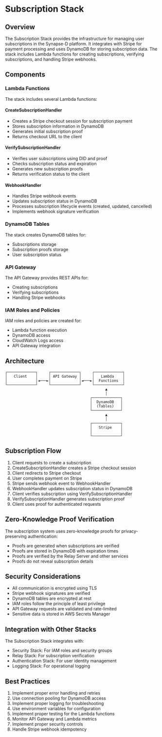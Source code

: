 # Subscription Stack

## Overview

The Subscription Stack provides the infrastructure for managing user subscriptions in the Synapse-D platform. It integrates with Stripe for payment processing and uses DynamoDB for storing subscription data. The stack includes Lambda functions for creating subscriptions, verifying subscriptions, and handling Stripe webhooks.

## Components

### Lambda Functions

The stack includes several Lambda functions:

#### CreateSubscriptionHandler

- Creates a Stripe checkout session for subscription payment
- Stores subscription information in DynamoDB
- Generates initial subscription proof
- Returns checkout URL to the client

#### VerifySubscriptionHandler

- Verifies user subscriptions using DID and proof
- Checks subscription status and expiration
- Generates new subscription proofs
- Returns verification status to the client

#### WebhookHandler

- Handles Stripe webhook events
- Updates subscription status in DynamoDB
- Processes subscription lifecycle events (created, updated, cancelled)
- Implements webhook signature verification

### DynamoDB Tables

The stack creates DynamoDB tables for:
- Subscriptions storage
- Subscription proofs storage
- User subscription status

### API Gateway

The API Gateway provides REST APIs for:
- Creating subscriptions
- Verifying subscriptions
- Handling Stripe webhooks

### IAM Roles and Policies

IAM roles and policies are created for:
- Lambda function execution
- DynamoDB access
- CloudWatch Logs access
- API Gateway integration

## Architecture

```
┌─────────────┐     ┌─────────────┐     ┌─────────────┐
│   Client    │     │ API Gateway │     │   Lambda    │
│             │◄───►│             │◄───►│  Functions  │
└─────────────┘     └─────────────┘     └─────────────┘
                                              ▲
                                              │
                                       ┌─────────────┐
                                       │  DynamoDB   │
                                       │  (Tables)   │
                                       └─────────────┘
                                              ▲
                                              │
                                       ┌─────────────┐
                                       │   Stripe    │
                                       │             │
                                       └─────────────┘
```

## Subscription Flow

1. Client requests to create a subscription
2. CreateSubscriptionHandler creates a Stripe checkout session
3. Client redirects to Stripe checkout
4. User completes payment on Stripe
5. Stripe sends webhook event to WebhookHandler
6. WebhookHandler updates subscription status in DynamoDB
7. Client verifies subscription using VerifySubscriptionHandler
8. VerifySubscriptionHandler generates subscription proof
9. Client uses proof for authenticated requests

## Zero-Knowledge Proof Verification

The subscription system uses zero-knowledge proofs for privacy-preserving authentication:
- Proofs are generated when subscriptions are verified
- Proofs are stored in DynamoDB with expiration times
- Proofs are verified by the Relay Server and other services
- Proofs do not reveal subscription details

## Security Considerations

- All communication is encrypted using TLS
- Stripe webhook signatures are verified
- DynamoDB tables are encrypted at rest
- IAM roles follow the principle of least privilege
- API Gateway requests are validated and rate-limited
- Sensitive data is stored in AWS Secrets Manager

## Integration with Other Stacks

The Subscription Stack integrates with:
- Security Stack: For IAM roles and security groups
- Relay Stack: For subscription verification
- Authentication Stack: For user identity management
- Logging Stack: For operational logging

## Best Practices

1. Implement proper error handling and retries
2. Use connection pooling for DynamoDB access
3. Implement proper logging for troubleshooting
4. Use environment variables for configuration
5. Implement proper testing for the Lambda functions
6. Monitor API Gateway and Lambda metrics
7. Implement proper security controls
8. Handle Stripe webhook idempotency 